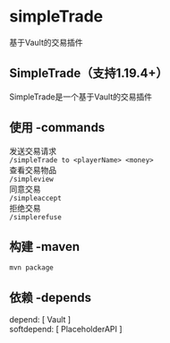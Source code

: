 # simpleTrade

基于Vault的交易插件<br>

SimpleTrade（支持1.19.4+）<br>
-
SimpleTrade是一个基于Vault的交易插件<br>

使用 -commands
-
发送交易请求<br>
`/simpleTrade to <playerName> <money>`<br>
查看交易物品<br>
`/simpleview`<br>
同意交易<br>
`/simpleaccept`<br>
拒绝交易<br>
`/simplerefuse`

构建 -maven<br>
-
`mvn package`

依赖 -depends
-
depend: [ Vault ]<br>
softdepend: [ PlaceholderAPI ]<br>

